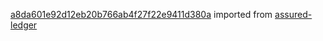 [a8da601e92d12eb20b766ab4f27f22e9411d380a](https://github.com/insolar/assured-ledger/commit/a8da601e92d12eb20b766ab4f27f22e9411d380a) imported from [assured-ledger](https://github.com/insolar/assured-ledger)
